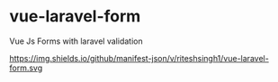 # vue-laravel-form
Vue Js Forms with laravel validation

https://img.shields.io/github/manifest-json/v/riteshsingh1/vue-laravel-form.svg
